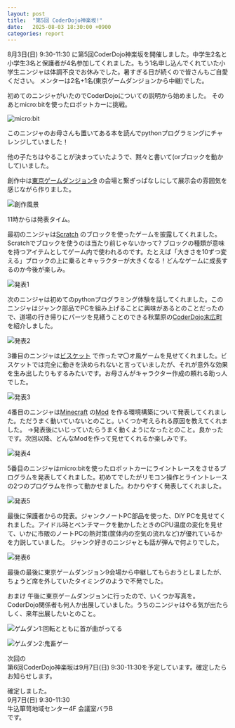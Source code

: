 ```yaml
---
layout: post
title:  "第5回 CoderDojo神楽坂!"
date:   2025-08-03 18:30:00 +0900
categories: report
---
```


8月3日(日) 9:30-11:30 に第5回CoderDojo神楽坂を開催しました。中学生2名と小学生3名と保護者が4名参加してくれました。もう1名申し込んでくれていた小学生ニンジャは体調不良でお休みでした。暑すぎる日が続くので皆さんもご自愛ください。
メンターは2名+1名(東京ゲームダンジョンから中継)でした。

初めてのニンジャがいたのでCoderDojoについての説明から始めました。
そのあとmicro:bitを使ったロボットカーに挑戦。

![micro:bit](/assets/2025-08-03-01.jpg)

このニンジャのお母さんも置いてある本を読んでpythonプログラミングにチャレンジしていました！

他の子たちはやることが決まっていたようで、黙々と書いて(orブロックを動かして)いました。

創作中は[東京ゲームダンジョン9](https://gamedungeon.jp/events/tokyo9) の会場と繋ぎっぱなしにして展示会の雰囲気を感じながら作りました。

![創作風景](/assets/2025-08-03-02.jpg)

11時からは発表タイム。

最初のニンジャは[Scratch](https://scratch.mit.edu) のブロックを使ったゲームを披露してくれました。Scratchでブロックを使うのは当たり前じゃないかって?
ブロックの種類が意味を持つアイテムとしてゲーム内で使われるのです。たとえば「大きさを10ずつ変える」ブロックの上に乗るとキャラクターが大きくなる！どんなゲームに成長するのか今後が楽しみ。

![発表1](/assets/2025-08-03-03.jpg)

次のニンジャは初めてのpythonプログラミング体験を話してくれました。このニンジャはジャンク部品でPCを組み上げることに興味があるとのことだったので、道場の行き帰りにパーツを見繕うことのできる秋葉原の[CoderDojo末広町](https://coderdojosuehirocho.connpass.com) を紹介しました。

![発表2](/assets/2025-08-03-04.jpg)

3番目のニンジャは[ビスケット](https://www.viscuit.com) で作ったマ〇オ風ゲームを見せてくれました。ビスケットでは完全に動きを決められないと言っていましたが、それが意外な効果を生み出したりもするみたいです。お母さんがキャラクター作成の頼れる助っ人でした。

![発表3](/assets/2025-08-03-05.jpg)

4番目のニンジャは[Minecraft](https://www.minecraft.net/ja-jp) の[Mod](https://minecraftjapan.miraheze.org/wiki/MOD) を作る環境構築について発表してくれました。ただうまく動いていないとのこと。いくつか考えられる原因を教えてくれました。
→発表後にいじっていたらうまく動くようになったとのこと。良かったです。次回以降、どんなModを作って見せてくれるか楽しみです。

![発表4](/assets/2025-08-03-06.jpg)

5番目のニンジャはmicro:bitを使ったロボットカーにライントレースをさせるプログラムを発表してくれました。初めてでしたがリモコン操作とライントレースの2つのプログラムを作って動かせました。わかりやすく発表してくれました。

![発表5](/assets/2025-08-03-07.jpg)

最後に保護者からの発表。ジャンクノートPC部品を使った、DIY PCを見せてくれました。アイドル時とベンチマークを動かしたときのCPU温度の変化を見せて、いかに市販のノートPCの熱対策(筐体内の空気の流れなど)が優れているかを力説していました。
ジャンク好きのニンジャとも話が弾んで何よりでした。

![発表6](/assets/2025-08-03-08.jpg)

最後の最後に東京ゲームダンジョン9会場から中継してもらおうとしましたが、ちょうど席を外していたタイミングのようで不発でした。

おまけ
午後に東京ゲームダンジョンに行ったので、いくつか写真を。CoderDojo関係者も何人か出展していました。うちのニンジャはやる気が出たらしく、来年出展したいとのこと。

![ゲムダン1:回転とともに首が曲がってる](/assets/2025-08-03-09.jpg)

![ゲムダン2:鬼畜ゲー](/assets/2025-08-03-10.jpg)

次回の<br>
第6回CoderDojo神楽坂は9月7日(日) 9:30-11:30を予定しています。確定したらお知らせします。

確定しました。<br>
9月7日(日) 9:30-11:30<br>
牛込箪笥地域センター4F 会議室バラB<br>
です。<br>
